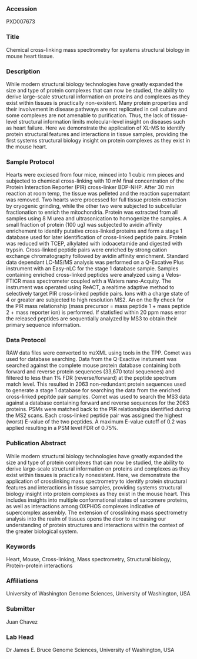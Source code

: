 ### Accession
PXD007673

### Title
Chemical cross-linking mass spectrometry for systems structural biology in mouse heart tissue.

### Description
While modern structural biology technologies have greatly expanded the size and type of protein complexes that can now be studied, the ability to derive large-scale structural information on proteins and complexes as they exist within tissues is practically non-existent.  Many protein properties and their involvement in disease pathways are not replicated in cell culture and some complexes are not amenable to purification.  Thus, the lack of tissue-level structural information limits molecular-level insight on diseases such as heart failure.  Here we demonstrate the application of XL-MS to identify protein structural features and interactions in tissue samples, providing the first systems structural biology insight on protein complexes as they exist in the mouse heart.

### Sample Protocol
Hearts were exciesed from four mice, minced into 1 cubic mm pieces and subjected to chemical cross-linking with 10 mM final concentration of the Protein Interaction Reporter (PIR) cross-linker BDP-NHP.  After 30 min reaction at room temp, the tissue was pelleted and the reaction supernatant was removed. Two hearts were processed for full tissue protein extraction by cryogenic grinding, while the other two were subjected to subcellular fractionation to enrich the mitochondria.  Protein was extracted from all samples using 8 M urea and ultrasonication to homogenize the samples.  A small fraction of protein (100 ug) was subjected to avidin affinity enrichement to identify putative cross-linked proteins and form a stage 1 database used for later identification of cross-linked peptide pairs. Protein was reduced with TCEP, alkylated with iodoacetamide and digested with trypsin. Cross-linked peptide pairs were enriched by strong cation exchange chromatography followed by avidin affinity enrichment. Standard data dependant LC-MS/MS analysis was performed on a Q-Excative Plus instrument with an Easy-nLC for the stage 1 database sample. Samples containing enriched cross-linked peptides were analyzed using a Velos-FTICR mass spectrometer coupled with a Waters nano-Acquity. The instrument was operated using ReACT, a realtime adaptive method to selectively target PIR cross-linked peptide pairs. Ions with a charge state of 4 or greater are subjected to high resolution MS2. An on the fly check for the PIR mass relationship (mass precursor = mass peptide 1 + mass peptide 2 + mass reporter ion) is performed. If statisfied within 20 ppm mass error the released peptides are sequentially analyzed by MS3 to obtain their primary sequence information.

### Data Protocol
RAW data files were converted to mzXML using tools in the TPP. Comet was used for database searching.  Data from the Q-Exactive instument was searched against the complete mouse protein database containing both forward and reverse protein sequences (33,670 total sequences) and filtered to less than 1% FDR (reverse/forward) at the peptide spectrum match level. This resulted in 2063 non-redundant protein sequences used to generate a stage 1 database for searching the data from the enriched cross-linked pepitde pair samples. Comet was used to search the MS3 data against a database containing forward and reverse sequences for the 2063 proteins. PSMs were matched back to the PIR relationships identified during the MS2 scans. Each cross-linked peptide pair was assigned the highest (worst) E-value of the two peptides.  A maximum E-value cutoff of 0.2 was applied resulting in a PSM level FDR of 0.75%.

### Publication Abstract
While modern structural biology technologies have greatly expanded the size and type of protein complexes that can now be studied, the ability to derive large-scale structural information on proteins and complexes as they exist within tissues is practically nonexistent. Here, we demonstrate the application of crosslinking mass spectrometry to identify protein structural features and interactions in tissue samples, providing systems structural biology insight into protein complexes as they exist in the mouse heart. This includes insights into multiple conformational states of sarcomere proteins, as well as interactions among OXPHOS complexes indicative of supercomplex assembly. The extension of crosslinking mass spectrometry analysis into the realm of tissues opens the door to increasing our understanding of protein structures and interactions within the context of the greater biological system.

### Keywords
Heart, Mouse, Cross-linking, Mass spectrometry, Structural biology, Protein-protein interactions

### Affiliations
University of Washington
Genome Sciences, University of Washington, USA

### Submitter
Juan Chavez

### Lab Head
Dr James E. Bruce
Genome Sciences, University of Washington, USA


